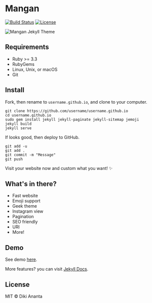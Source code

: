# Mangan

[![Build Status](https://github.com/dikiaap/mangan/workflows/build/badge.svg)](https://github.com/dikiaap/mangan/actions)
[![License](https://img.shields.io/badge/license-MIT-blue.svg)](./LICENSE)

![Mangan Jekyll Theme](https://dikiaap.pages.dev/img/open-source/mangan_preview.png)

## Requirements
- Ruby >= 3.3
- RubyGems
- Linux, Unix, or macOS
- Git

## Install

Fork, then rename to `username.github.io`, and clone to your computer.

```shell
git clone https://github.com/username/username.github.io
cd username.github.io
sudo gem install jekyll jekyll-paginate jekyll-sitemap jemoji
jekyll build
jekyll serve
```

If looks good, then deploy to GitHub.

```shell
git add -u
git add .
git commit -m "Message"
git push
```

Visit your website now and custom what you want! :sparkles:

## What's in there?

 * Fast website
 * Emoji support
 * Geek theme
 * Instagram view
 * Pagination
 * SEO friendly
 * URI
 * More!

## Demo

See demo [here](https://mangan.pages.dev).

More features? you can visit [Jekyll Docs](https://jekyllrb.com/docs/).

## License

MIT © Diki Ananta
